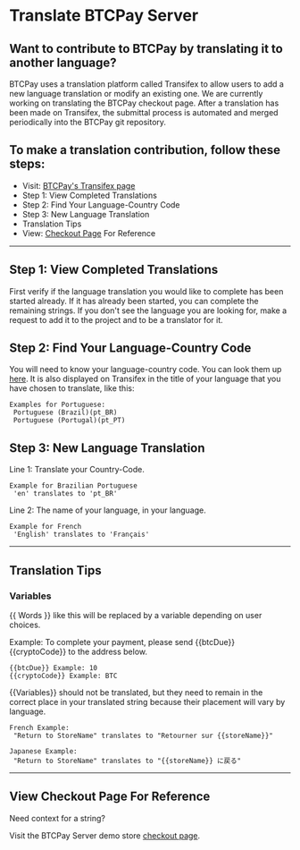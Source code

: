 # Translate BTCPay Server

## Want to contribute to BTCPay by translating it to another language? 

BTCPay uses a translation platform called Transifex to allow users to add a new language translation or modify an existing one. We are currently working on translating the BTCPay checkout page. After a translation has been made on Transifex, the submittal process is automated and merged periodically into the BTCPay git repository. 

 ## To make a translation contribution, follow these steps:

  * Visit: [BTCPay's Transifex page](https://www.transifex.com/btcpayserver/btcpayserver/)
  * Step 1: View Completed Translations
  * Step 2: Find Your Language-Country Code
  * Step 3: New Language Translation
  * Translation Tips
  * View:  [Checkout Page](https://store.demo.btcpayserver.org/) For Reference

----

## Step 1: View Completed Translations

First verify if the language translation you would like to complete has been started already. If it has already been started, you can complete the remaining strings. If you don't see the language you are looking for, make a request to add it to the project and to be a translator for it.

## Step 2: Find Your Language-Country Code

You will need to know your language-country code. You can look them up [here](https://wiki.openstreetmap.org/wiki/Nominatim/Country_Codes). It is also displayed on Transifex in the title of your language that you have chosen to translate, like this:

    Examples for Portuguese:
     Portuguese (Brazil)(pt_BR)
     Portuguese (Portugal)(pt_PT)
     
## Step 3: New Language Translation

Line 1: Translate your Country-Code.

    Example for Brazilian Portuguese
     'en' translates to 'pt_BR'

Line 2: The name of your language, in your language.
    
    Example for French
     'English' translates to 'Français'

----

## Translation Tips

### **Variables**
{{ Words }} like this will be replaced by a variable depending on user choices.

  
Example: To complete your payment, please send {{btcDue}} {{cryptoCode}} to the address below.

    {{btcDue}} Example: 10
    {{cryptoCode}} Example: BTC

{{Variables}} should not be translated, but they need to remain in the correct place in your translated string because their placement will vary by language.

    French Example:
     "Return to StoreName" translates to "Retourner sur {{storeName}}"

    Japanese Example:
     "Return to StoreName" translates to "{{storeName}} に戻る"

----

## View Checkout Page For Reference

Need context for a string?

Visit the BTCPay Server demo store [checkout page](https://store.demo.btcpayserver.org/). 

